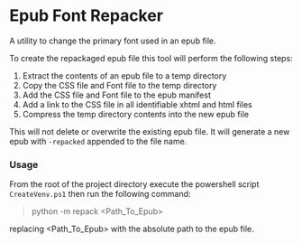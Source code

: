 # Epub Font Repacker
A utility to change the primary font used in an epub file.

To create the repackaged epub file this tool will perform the following steps:
1. Extract the contents of an epub file to a temp directory
2. Copy the CSS file and Font file to the temp directory
3. Add the CSS file and Font file to the epub manifest
4. Add a link to the CSS file in all identifiable xhtml and html files
5. Compress the temp directory contents into the new epub file

This will not delete or overwrite the existing epub file. It will generate a new epub with `-repacked` appended
to the file name.


### Usage
From the root of the project directory execute the powershell script `CreateVenv.ps1` then run the following command:
> python -m repack <Path_To_Epub>

replacing &lt;Path_To_Epub&gt; with the absolute path to the epub file.